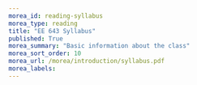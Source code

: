 ```yaml
---
morea_id: reading-syllabus
morea_type: reading
title: "EE 643 Syllabus"
published: True
morea_summary: "Basic information about the class"
morea_sort_order: 10
morea_url: /morea/introduction/syllabus.pdf
morea_labels: 
---
```


